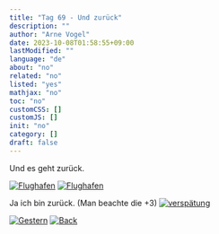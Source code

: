 ```yaml
---
title: "Tag 69 - Und zurück"
description: ""
author: "Arne Vogel"
date: 2023-10-08T01:58:55+09:00
lastModified: ""
language: "de"
about: "no"
related: "no"
listed: "yes"
mathjax: "no"
toc: "no"
customCSS: []
customJS: []
init: "no"
category: []
draft: false
---
```


Und es geht zurück.

[![Flughafen](flughafen-small.jpg)](flughafen.jpg)
[![Flughafen](flugzeug-small.jpg)](flugzeug.jpg)

Ja ich bin zurück. (Man beachte die +3)
[![verspätung](verspätung-small.jpg)](verspätung.jpg)


[![Gestern](../left.png)](../tag-68) [![Back](../back.png)](..)
